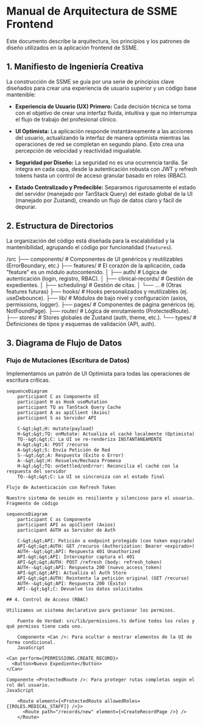# Manual de Arquitectura de SSME Frontend

Este documento describe la arquitectura, los principios y los patrones de diseño utilizados en la aplicación frontend de SSME.

## 1. Manifiesto de Ingeniería Creativa

La construcción de SSME se guía por una serie de principios clave diseñados para crear una experiencia de usuario superior y un código base mantenible:

-   **Experiencia de Usuario (UX) Primero:** Cada decisión técnica se toma con el objetivo de crear una interfaz fluida, intuitiva y que no interrumpa el flujo de trabajo del profesional clínico.
-   **UI Optimista:** La aplicación responde instantáneamente a las acciones del usuario, actualizando la interfaz de manera optimista mientras las operaciones de red se completan en segundo plano. Esto crea una percepción de velocidad y reactividad inigualable.

-   **Seguridad por Diseño:** La seguridad no es una ocurrencia tardía. Se integra en cada capa, desde la autenticación robusta con JWT y refresh tokens hasta un control de acceso granular basado en roles (RBAC).
-   **Estado Centralizado y Predecible:** Separamos rigurosamente el estado del servidor (manejado por TanStack Query) del estado global de la UI (manejado por Zustand), creando un flujo de datos claro y fácil de depurar.

## 2. Estructura de Directorios

La organización del código está diseñada para la escalabilidad y la mantenibilidad, agrupando el código por funcionalidad (`features`).

/src
├── components/      # Componentes de UI genéricos y reutilizables (ErrorBoundary, etc.)
├── features/        # El corazón de la aplicación, cada "feature" es un módulo autocontenido.
│   ├── auth/        # Lógica de autenticación (login, registro, RBAC).
│   ├── clinical-records/ # Gestión de expedientes.
│   ├── scheduling/  # Gestión de citas.
│   └── ...          # (Otras features futuras)
├── hooks/           # Hooks personalizados y reutilizables (ej. useDebounce).
├── lib/             # Módulos de bajo nivel y configuración (axios, permissions, logger).
├── pages/           # Componentes de página genéricos (ej. NotFoundPage).
├── router/          # Lógica de enrutamiento (ProtectedRoute).
├── stores/          # Stores globales de Zustand (auth, theme, etc.).
└── types/           # Definiciones de tipos y esquemas de validación (API, auth).

## 3. Diagrama de Flujo de Datos

### Flujo de Mutaciones (Escritura de Datos)

Implementamos un patrón de UI Optimista para todas las operaciones de escritura críticas.

```mermaid
sequenceDiagram
    participant C as Componente UI
    participant H as Hook useMutation
    participant TQ as TanStack Query Cache
    participant A as apiClient (Axios)
    participant S as Servidor API

    C-&gt;&gt;H: mutate(payload)
    H-&gt;&gt;TQ: onMutate: Actualiza el caché localmente (Optimista)
    TQ--&gt;&gt;C: La UI se re-renderiza INSTANTÁNEAMENTE
    H-&gt;&gt;A: POST /recurso
    A-&gt;&gt;S: Envía Petición de Red
    S--&gt;&gt;A: Respuesta (Éxito o Error)
    A--&gt;&gt;H: Resuelve/Rechaza Promesa
    H-&gt;&gt;TQ: onSettled/onError: Reconcilia el caché con la respuesta del servidor
    TQ--&gt;&gt;C: La UI se sincroniza con el estado final

Flujo de Autenticación con Refresh Token

Nuestro sistema de sesión es resiliente y silencioso para el usuario.
Fragmento de código

sequenceDiagram
    participant C as Componente
    participant API as apiClient (Axios)
    participant AUTH as Servidor de Auth

    C-&gt;&gt;API: Petición a endpoint protegido (con token expirado)
    API-&gt;&gt;AUTH: GET /recurso (Authorization: Bearer <expirado>)
    AUTH--&gt;&gt;API: Respuesta 401 Unauthorized
    API-&gt;&gt;API: Interceptor captura el 401
    API-&gt;&gt;AUTH: POST /refresh (body: refresh_token)
    AUTH--&gt;&gt;API: Respuesta 200 (nuevo_access_token)
    API-&gt;&gt;API: Actualiza el Auth Store
    API-&gt;&gt;AUTH: Reintenta la petición original (GET /recurso)
    AUTH--&gt;&gt;API: Respuesta 200 (Éxito)
    API--&gt;&gt;C: Devuelve los datos solicitados

## 4. Control de Acceso (RBAC)

Utilizamos un sistema declarativo para gestionar los permisos.

    Fuente de Verdad: src/lib/permissions.ts define todos los roles y qué permisos tiene cada uno.

    Componente <Can />: Para ocultar o mostrar elementos de la UI de forma condicional.
    JavaScript

<Can perform={PERMISSIONS.CREATE_RECORD}>
  <Button>Nuevo Expediente</Button>
</Can>

Componente <ProtectedRoute />: Para proteger rutas completas según el rol del usuario.
JavaScript

    <Route element={<ProtectedRoute allowedRoles={[ROLES.MEDICAL_STAFF]} />}>
      <Route path="/records/new" element={<CreateRecordPage />} />
    </Route>